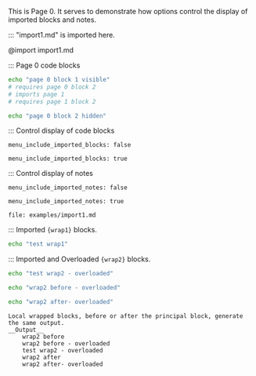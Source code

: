 This is Page 0. It serves to demonstrate how options control the display of imported blocks and notes.

::: "import1.md" is imported here.

@import import1.md

::: Page 0 code blocks

```bash :page0_block1 +(page0_block2) +(page1_block2)
echo "page 0 block 1 visible"
# requires page 0 block 2
# imports page 1
# requires page 1 block 2
```

```bash :(page0_block2)
echo "page 0 block 2 hidden"
```

::: Control display of code blocks

```opts :hide_imported_blocks
menu_include_imported_blocks: false
```

```opts :show_imported_blocks
menu_include_imported_blocks: true
```

::: Control display of notes

```opts :hide_imported_notes
menu_include_imported_notes: false
```

```opts :show_imported_notes
menu_include_imported_notes: true
```

```link :page_1
file: examples/import1.md
```

::: Imported `{wrap1}` blocks. 
```bash :test-wrap1 +{wrap1}
echo "test wrap1"
```

::: Imported and Overloaded `{wrap2}` blocks. 
```bash :test-wrap2 +{wrap2}
echo "test wrap2 - overloaded"
```
```bash :{wrap2}
echo "wrap2 before - overloaded"
```
```bash :{wrap2-after}
echo "wrap2 after- overloaded"
```
	Local wrapped blocks, before or after the principal block, generate the same output.
	__Output__
		wrap2 before
		wrap2 before - overloaded
		test wrap2 - overloaded
		wrap2 after
		wrap2 after- overloaded
